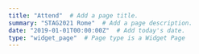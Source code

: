```yaml
---
title: "Attend"  # Add a page title.
summary: "STAG2021 Rome"  # Add a page description.
date: "2019-01-01T00:00:00Z"  # Add today's date.
type: "widget_page"  # Page type is a Widget Page
---
```

